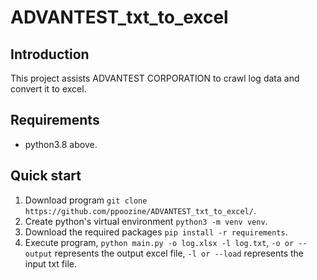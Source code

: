 # ADVANTEST_txt_to_excel

## Introduction
This project assists ADVANTEST CORPORATION to crawl log data and convert it to excel.

## Requirements
- python3.8 above.

## Quick start
1. Download program `git clone https://github.com/ppoozine/ADVANTEST_txt_to_excel/`.
2. Create python's virtual environment `python3 -m venv venv`.
3. Download the required packages `pip install -r requirements`.
4. Execute program, `python main.py -o log.xlsx -l log.txt`, `-o or --output` represents the output excel file, `-l or --load` represents the input txt file.
